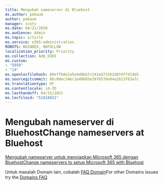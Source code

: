 ```yaml
---
title: Mengubah nameserver di Bluehost
ms.author: pebaum
author: pebaum
manager: scotv
ms.date: 04/21/2020
ms.audience: Admin
ms.topic: article
ms.service: o365-administration
ROBOTS: NOINDEX, NOFOLLOW
localization_priority: Priority
ms.collection: Adm_O365
ms.custom:
- "5858"
- "14"
ms.openlocfilehash: 60effb8e2a5e4d0bb7c241ed71562d87dffd14b5
ms.sourcegitcommit: 8bc60ec34bc1e40685e3976576e04a2623f63a7c
ms.translationtype: HT
ms.contentlocale: id-ID
ms.lasthandoff: 04/15/2021
ms.locfileid: "51818831"
---
```

# <a name="change-nameservers-at-bluehost"></a><span data-ttu-id="50524-102">Mengubah nameserver di Bluehost</span><span class="sxs-lookup"><span data-stu-id="50524-102">Change nameservers at Bluehost</span></span>

[<span data-ttu-id="50524-103">Mengubah nameserver untuk menyiapkan Microsoft 365 dengan Bluehost</span><span class="sxs-lookup"><span data-stu-id="50524-103">Change nameservers to setup Microsoft 365 with Bluehost</span></span>](https://docs.microsoft.com/microsoft-365/admin/dns/change-nameservers-at-bluehost?view=o365-worldwide)

<span data-ttu-id="50524-104">Untuk masalah Domain lain, cobalah [FAQ Domain](https://docs.microsoft.com/microsoft-365/admin/setup/domains-faq?view=o365-worldwide)</span><span class="sxs-lookup"><span data-stu-id="50524-104">For other Domains issues try the  [Domains FAQ](https://docs.microsoft.com/microsoft-365/admin/setup/domains-faq?view=o365-worldwide)</span></span>